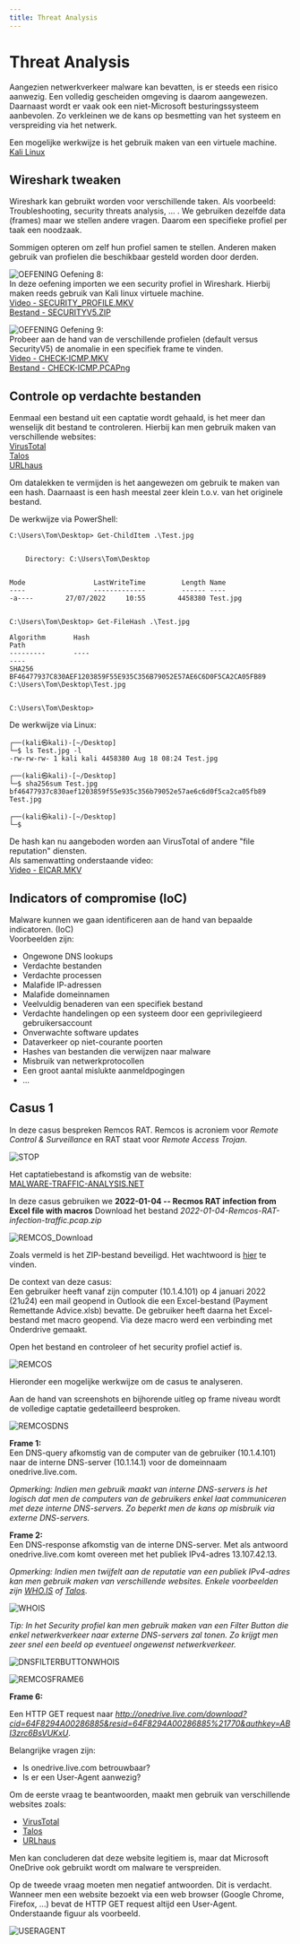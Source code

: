 ```yaml
---
title: Threat Analysis
---
```


# Threat Analysis

Aangezien netwerkverkeer malware kan bevatten, is er steeds een risico aanwezig. Een volledig gescheiden omgeving is daarom aangewezen. Daarnaast wordt er vaak ook een niet-Microsoft besturingssysteem aanbevolen. Zo verkleinen we de kans op besmetting van het systeem en verspreiding via het netwerk.   

Een mogelijke werkwijze is het gebruik maken van een virtuele machine.  
[Kali Linux](https://www.kali.org/get-kali/#kali-virtual-machines)

## Wireshark tweaken  

Wireshark kan gebruikt worden voor verschillende taken. Als voorbeeld: Troubleshooting, security threats analysis, ... .
We gebruiken dezelfde data (frames) maar we stellen andere vragen. Daarom een specifieke profiel per taak een noodzaak.

Sommigen opteren om zelf hun profiel samen te stellen. Anderen maken gebruik van profielen die beschikbaar gesteld worden door derden.

![OEFENING](./assets/OEFENING.png)
Oefening 8:  
In deze oefening importen we een security profiel in Wireshark. Hierbij maken reeds gebruik van Kali linux virtuele machine.   
[Video - SECURITY_PROFILE.MKV](https://opleiding-cybersecurity.be/SECURITY_PROFILE.mkv)  
[Bestand - SECURITYV5.ZIP](https://opleiding-cybersecurity.be/SecurityV5.zip) 

![OEFENING](./assets/OEFENING.png)
Oefening 9:  
Probeer aan de hand van de verschillende profielen (default versus SecurityV5) de anomalie in een specifiek frame te vinden.  
[Video - CHECK-ICMP.MKV](https://opleiding-cybersecurity.be/CHECK-ICMP.mkv)  
[Bestand - CHECK-ICMP.PCAPng](https://opleiding-cybersecurity.be/CHECK-ICMP.PCAPng) 

## Controle op verdachte bestanden

Eenmaal een bestand uit een captatie wordt gehaald, is het meer dan wenselijk dit bestand te controleren. Hierbij kan men gebruik maken van verschillende websites:   
[VirusTotal](https://www.virustotal.com/gui/home/search)  
[Talos](https://www.talosintelligence.com/talos_file_reputation)   
[URLhaus](https://urlhaus.abuse.ch/browse/)   

Om datalekken te vermijden is het aangewezen om gebruik te maken van een hash. Daarnaast is een hash meestal zeer klein t.o.v. van het originele bestand.

De werkwijze via PowerShell:   
```
C:\Users\Tom\Desktop> Get-ChildItem .\Test.jpg


    Directory: C:\Users\Tom\Desktop


Mode                 LastWriteTime         Length Name
----                 -------------         ------ ----
-a----        27/07/2022     10:55        4458380 Test.jpg


C:\Users\Tom\Desktop> Get-FileHash .\Test.jpg

Algorithm       Hash                                                                   Path
---------       ----                                                                   ----
SHA256          BF46477937C830AEF1203859F55E935C356B79052E57AE6C6D0F5CA2CA05FB89       C:\Users\Tom\Desktop\Test.jpg


C:\Users\Tom\Desktop>
```
De werkwijze via Linux:

```
┌──(kali㉿kali)-[~/Desktop]
└─$ ls Test.jpg -l 
-rw-rw-rw- 1 kali kali 4458380 Aug 18 08:24 Test.jpg
                                                                                                                
┌──(kali㉿kali)-[~/Desktop]
└─$ sha256sum Test.jpg 
bf46477937c830aef1203859f55e935c356b79052e57ae6c6d0f5ca2ca05fb89  Test.jpg
                                                                                                                
┌──(kali㉿kali)-[~/Desktop]
└─$ 
```  
De hash kan nu aangeboden worden aan VirusTotal of andere "file reputation" diensten.  
Als samenwatting onderstaande video:  
[Video - EICAR.MKV](https://opleiding-cybersecurity.be/EICAR.mkv)  

## Indicators of compromise (IoC)

Malware kunnen we gaan identificeren aan de hand van bepaalde indicatoren. (IoC)   
Voorbeelden zijn:
- Ongewone DNS lookups  
- Verdachte bestanden  
- Verdachte processen  
- Malafide IP-adressen   
- Malafide domeinnamen   
- Veelvuldig benaderen van een specifiek bestand   
- Verdachte handelingen op een systeem door een geprivilegieerd gebruikersaccount   
- Onverwachte software updates   
- Dataverkeer op niet-courante poorten
- Hashes van bestanden die verwijzen naar malware
- Misbruik van netwerkprotocollen
- Een groot aantal mislukte aanmeldpogingen
- ...

## Casus 1

In deze casus bespreken Remcos RAT. Remcos is acroniem voor *Remote Control & Surveillance* en RAT staat voor *Remote Access Trojan*.   

![STOP](./assets/STOP.png)

Het captatiebestand is afkomstig van de website:   
[MALWARE-TRAFFIC-ANALYSIS.NET](https://www.malware-traffic-analysis.net/)   

In deze casus gebruiken we **2022-01-04 -- Recmos RAT infection from Excel file with macros**
Download het bestand *2022-01-04-Remcos-RAT-infection-traffic.pcap.zip*  


![REMCOS_Download](./assets/REMCOS_Download.png)   

Zoals vermeld is het ZIP-bestand beveiligd. Het wachtwoord is [hier](https://www.malware-traffic-analysis.net/about.html) te vinden.

De context van deze casus:   
Een gebruiker heeft vanaf zijn computer (10.1.4.101) op 4 januari 2022 (21u24) een mail geopend in Outlook die een Excel-bestand (Payment Remettande Advice.xlsb) bevatte. De gebruiker heeft daarna het Excel-bestand met macro geopend. Via deze macro werd een verbinding met Onderdrive gemaakt.

Open het bestand en controleer of het security profiel actief is.

![REMCOS](./assets/REMCOS.png)

Hieronder een mogelijke werkwijze om de casus te analyseren.   

Aan de hand van screenshots en bijhorende uitleg op frame niveau wordt de volledige captatie gedetailleerd besproken.  

![REMCOSDNS](./assets/REMCOSDNS.png)   

**Frame 1:**   
Een DNS-query afkomstig van de computer van de gebruiker (10.1.4.101) naar de interne DNS-server (10.1.14.1) voor de domeinnaam onedrive.live.com.   

*Opmerking: Indien men gebruik maakt van interne DNS-servers is het logisch dat men de computers van de gebruikers enkel laat communiceren met deze interne DNS-servers. Zo beperkt men de kans op misbruik via externe DNS-servers.*    

**Frame 2:**   
Een DNS-response afkomstig van de interne DNS-server. Met als antwoord onedrive.live.com komt overeen met het publiek IPv4-adres 13.107.42.13.

*Opmerking: Indien men twijfelt aan de reputatie van een publiek IPv4-adres kan men gebruik maken van verschillende websites. Enkele voorbeelden zijn [WHO.IS](https://who.is/) of [Talos](https://www.talosintelligence.com/)*.  

![WHOIS](./assets/WHOIS.png)  

*Tip: In het Security profiel kan men gebruik maken van een Filter Button die enkel netwerkverkeer naar externe DNS-servers zal tonen. Zo krijgt men zeer snel een beeld op eventueel ongewenst netwerkverkeer.*   

![DNSFILTERBUTTONWHOIS](./assets/DNSFILTERBUTTON.png)   

![REMCOSFRAME6](./assets/REMCOSFRAME6.png)   

**Frame 6:**

Een HTTP GET request naar *http://onedrive.live.com/download?cid=64F8294A00286885&resid=64F8294A00286885%21770&authkey=ABI3zrc6BsVUKxU*.   

Belangrijke vragen zijn:
- Is onedrive.live.com betrouwbaar?
- Is er een User-Agent aanwezig?  

Om de eerste vraag te beantwoorden, maakt men gebruik van verschillende websites zoals:
- [VirusTotal](https://www.virustotal.com/gui/home/url)  
- [Talos](https://www.talosintelligence.com/)   
- [URLhaus](https://urlhaus.abuse.ch/browse/)  

Men kan concluderen dat deze website legitiem is, maar dat Microsoft OneDrive ook gebruikt wordt om malware te verspreiden.

Op de tweede vraag moeten men negatief antwoorden. Dit is verdacht. Wanneer men een website bezoekt via een web browser (Google Chrome, Firefox, ...) bevat de HTTP GET request altijd een User-Agent.   
Onderstaande figuur als voorbeeld.  

![USERAGENT](./assets/USERAGENT.png)   







